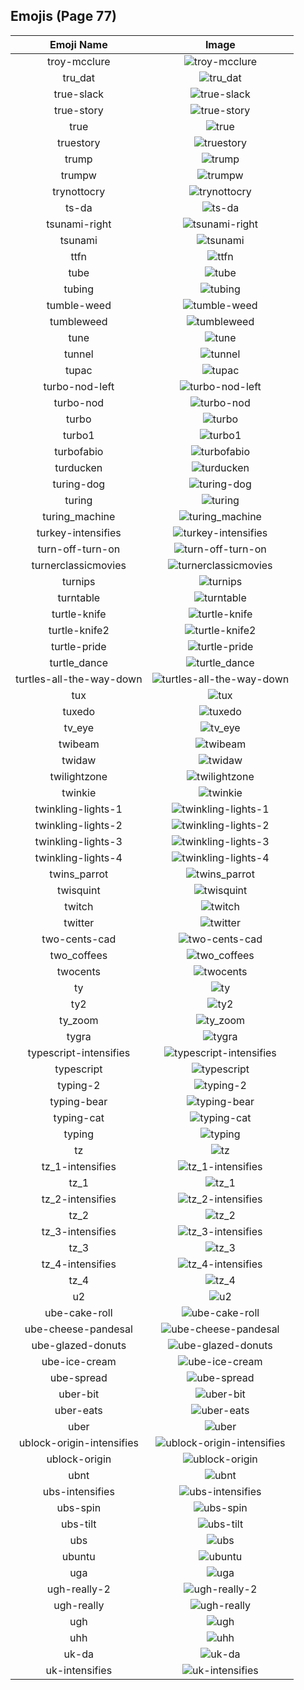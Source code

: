 
  ## Emojis (Page 77)
  |Emoji Name|Image|
  | :-: | :-: |
  |troy-mcclure| ![troy-mcclure](/emojis/hashicorp/troy-mcclure.png)|
  |tru_dat| ![tru_dat](/emojis/hashicorp/tru_dat.jpg)|
  |true-slack| ![true-slack](/emojis/hashicorp/true-slack.png)|
  |true-story| ![true-story](/emojis/hashicorp/true-story.png)|
  |true| ![true](/emojis/hashicorp/true.png)|
  |truestory| ![truestory](/emojis/hashicorp/truestory.png)|
  |trump| ![trump](/emojis/hashicorp/trump.png)|
  |trumpw| ![trumpw](/emojis/hashicorp/trumpw.png)|
  |trynottocry| ![trynottocry](/emojis/hashicorp/trynottocry.gif)|
  |ts-da| ![ts-da](/emojis/hashicorp/ts-da.png)|
  |tsunami-right| ![tsunami-right](/emojis/hashicorp/tsunami-right.png)|
  |tsunami| ![tsunami](/emojis/hashicorp/tsunami.png)|
  |ttfn| ![ttfn](/emojis/hashicorp/ttfn.png)|
  |tube| ![tube](/emojis/hashicorp/tube.png)|
  |tubing| ![tubing](/emojis/hashicorp/tubing.jpg)|
  |tumble-weed| ![tumble-weed](/emojis/hashicorp/tumble-weed.gif)|
  |tumbleweed| ![tumbleweed](/emojis/hashicorp/tumbleweed.gif)|
  |tune| ![tune](/emojis/hashicorp/tune.gif)|
  |tunnel| ![tunnel](/emojis/hashicorp/tunnel.png)|
  |tupac| ![tupac](/emojis/hashicorp/tupac.jpg)|
  |turbo-nod-left| ![turbo-nod-left](/emojis/hashicorp/turbo-nod-left.gif)|
  |turbo-nod| ![turbo-nod](/emojis/hashicorp/turbo-nod.gif)|
  |turbo| ![turbo](/emojis/hashicorp/turbo.png)|
  |turbo1| ![turbo1](/emojis/hashicorp/turbo1.png)|
  |turbofabio| ![turbofabio](/emojis/hashicorp/turbofabio.gif)|
  |turducken| ![turducken](/emojis/hashicorp/turducken.jpg)|
  |turing-dog| ![turing-dog](/emojis/hashicorp/turing-dog.png)|
  |turing| ![turing](/emojis/hashicorp/turing.png)|
  |turing_machine| ![turing_machine](/emojis/hashicorp/turing_machine.jpg)|
  |turkey-intensifies| ![turkey-intensifies](/emojis/hashicorp/turkey-intensifies.gif)|
  |turn-off-turn-on| ![turn-off-turn-on](/emojis/hashicorp/turn-off-turn-on.gif)|
  |turnerclassicmovies| ![turnerclassicmovies](/emojis/hashicorp/turnerclassicmovies.gif)|
  |turnips| ![turnips](/emojis/hashicorp/turnips.png)|
  |turntable| ![turntable](/emojis/hashicorp/turntable.png)|
  |turtle-knife| ![turtle-knife](/emojis/hashicorp/turtle-knife.png)|
  |turtle-knife2| ![turtle-knife2](/emojis/hashicorp/turtle-knife2.png)|
  |turtle-pride| ![turtle-pride](/emojis/hashicorp/turtle-pride.png)|
  |turtle_dance| ![turtle_dance](/emojis/hashicorp/turtle_dance.gif)|
  |turtles-all-the-way-down| ![turtles-all-the-way-down](/emojis/hashicorp/turtles-all-the-way-down.gif)|
  |tux| ![tux](/emojis/hashicorp/tux.png)|
  |tuxedo| ![tuxedo](/emojis/hashicorp/tuxedo.png)|
  |tv_eye| ![tv_eye](/emojis/hashicorp/tv_eye.png)|
  |twibeam| ![twibeam](/emojis/hashicorp/twibeam.png)|
  |twidaw| ![twidaw](/emojis/hashicorp/twidaw.png)|
  |twilightzone| ![twilightzone](/emojis/hashicorp/twilightzone.png)|
  |twinkie| ![twinkie](/emojis/hashicorp/twinkie.jpg)|
  |twinkling-lights-1| ![twinkling-lights-1](/emojis/hashicorp/twinkling-lights-1.gif)|
  |twinkling-lights-2| ![twinkling-lights-2](/emojis/hashicorp/twinkling-lights-2.gif)|
  |twinkling-lights-3| ![twinkling-lights-3](/emojis/hashicorp/twinkling-lights-3.gif)|
  |twinkling-lights-4| ![twinkling-lights-4](/emojis/hashicorp/twinkling-lights-4.gif)|
  |twins_parrot| ![twins_parrot](/emojis/hashicorp/twins_parrot.gif)|
  |twisquint| ![twisquint](/emojis/hashicorp/twisquint.png)|
  |twitch| ![twitch](/emojis/hashicorp/twitch.png)|
  |twitter| ![twitter](/emojis/hashicorp/twitter.png)|
  |two-cents-cad| ![two-cents-cad](/emojis/hashicorp/two-cents-cad.png)|
  |two_coffees| ![two_coffees](/emojis/hashicorp/two_coffees.png)|
  |twocents| ![twocents](/emojis/hashicorp/twocents.jpg)|
  |ty| ![ty](/emojis/hashicorp/ty.gif)|
  |ty2| ![ty2](/emojis/hashicorp/ty2.png)|
  |ty_zoom| ![ty_zoom](/emojis/hashicorp/ty_zoom.gif)|
  |tygra| ![tygra](/emojis/hashicorp/tygra.png)|
  |typescript-intensifies| ![typescript-intensifies](/emojis/hashicorp/typescript-intensifies.gif)|
  |typescript| ![typescript](/emojis/hashicorp/typescript.png)|
  |typing-2| ![typing-2](/emojis/hashicorp/typing-2.gif)|
  |typing-bear| ![typing-bear](/emojis/hashicorp/typing-bear.gif)|
  |typing-cat| ![typing-cat](/emojis/hashicorp/typing-cat.gif)|
  |typing| ![typing](/emojis/hashicorp/typing.gif)|
  |tz| ![tz](/emojis/hashicorp/tz.png)|
  |tz_1-intensifies| ![tz_1-intensifies](/emojis/hashicorp/tz_1-intensifies.gif)|
  |tz_1| ![tz_1](/emojis/hashicorp/tz_1.png)|
  |tz_2-intensifies| ![tz_2-intensifies](/emojis/hashicorp/tz_2-intensifies.gif)|
  |tz_2| ![tz_2](/emojis/hashicorp/tz_2.png)|
  |tz_3-intensifies| ![tz_3-intensifies](/emojis/hashicorp/tz_3-intensifies.gif)|
  |tz_3| ![tz_3](/emojis/hashicorp/tz_3.png)|
  |tz_4-intensifies| ![tz_4-intensifies](/emojis/hashicorp/tz_4-intensifies.gif)|
  |tz_4| ![tz_4](/emojis/hashicorp/tz_4.png)|
  |u2| ![u2](/emojis/hashicorp/u2.png)|
  |ube-cake-roll| ![ube-cake-roll](/emojis/hashicorp/ube-cake-roll.jpg)|
  |ube-cheese-pandesal| ![ube-cheese-pandesal](/emojis/hashicorp/ube-cheese-pandesal.jpg)|
  |ube-glazed-donuts| ![ube-glazed-donuts](/emojis/hashicorp/ube-glazed-donuts.jpg)|
  |ube-ice-cream| ![ube-ice-cream](/emojis/hashicorp/ube-ice-cream.jpg)|
  |ube-spread| ![ube-spread](/emojis/hashicorp/ube-spread.jpg)|
  |uber-bit| ![uber-bit](/emojis/hashicorp/uber-bit.png)|
  |uber-eats| ![uber-eats](/emojis/hashicorp/uber-eats.png)|
  |uber| ![uber](/emojis/hashicorp/uber.png)|
  |ublock-origin-intensifies| ![ublock-origin-intensifies](/emojis/hashicorp/ublock-origin-intensifies.gif)|
  |ublock-origin| ![ublock-origin](/emojis/hashicorp/ublock-origin.png)|
  |ubnt| ![ubnt](/emojis/hashicorp/ubnt.jpg)|
  |ubs-intensifies| ![ubs-intensifies](/emojis/hashicorp/ubs-intensifies.gif)|
  |ubs-spin| ![ubs-spin](/emojis/hashicorp/ubs-spin.gif)|
  |ubs-tilt| ![ubs-tilt](/emojis/hashicorp/ubs-tilt.gif)|
  |ubs| ![ubs](/emojis/hashicorp/ubs.png)|
  |ubuntu| ![ubuntu](/emojis/hashicorp/ubuntu.png)|
  |uga| ![uga](/emojis/hashicorp/uga.png)|
  |ugh-really-2| ![ugh-really-2](/emojis/hashicorp/ugh-really-2.png)|
  |ugh-really| ![ugh-really](/emojis/hashicorp/ugh-really.png)|
  |ugh| ![ugh](/emojis/hashicorp/ugh.png)|
  |uhh| ![uhh](/emojis/hashicorp/uhh.gif)|
  |uk-da| ![uk-da](/emojis/hashicorp/uk-da.png)|
  |uk-intensifies| ![uk-intensifies](/emojis/hashicorp/uk-intensifies.gif)|
  